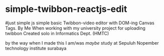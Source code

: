 # simple-twibbon-reactjs-edit

#just simple js
simple basic Twibbon-video editor
with DOM-ing Canvas Tags.
By Me When working with my university project for uploading twibbon
Created solo in Informatics Dept. (HMTC)

by the way when I made this I am/was *maybe* study at Sepuluh Nopember technology institute surabaya
